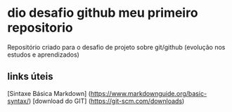 # dio desafio github meu primeiro repositorio
Repositório criado para o desafio de projeto sobre git/github
(evolução nos estudos e aprendizados)

## links úteis
[Sintaxe Básica Markdown] (https://www.markdownguide.org/basic-syntax/)
[download do GIT] (https://git-scm.com/downloads)


